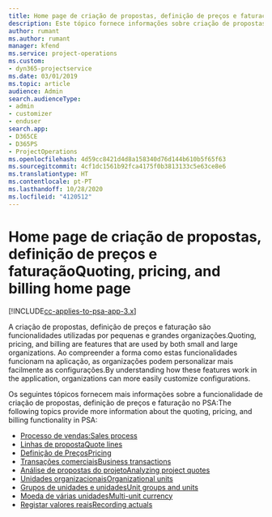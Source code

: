 ```yaml
---
title: Home page de criação de propostas, definição de preços e faturação
description: Este tópico fornece informações sobre criação de propostas, definição de preços e faturação.
author: rumant
ms.author: rumant
manager: kfend
ms.service: project-operations
ms.custom:
- dyn365-projectservice
ms.date: 03/01/2019
ms.topic: article
audience: Admin
search.audienceType:
- admin
- customizer
- enduser
search.app:
- D365CE
- D365PS
- ProjectOperations
ms.openlocfilehash: 4d59cc8421d4d8a158340d76d144b610b5f65f63
ms.sourcegitcommit: 4cf1dc1561b92fca4175f0b3813133c5e63ce8e6
ms.translationtype: HT
ms.contentlocale: pt-PT
ms.lasthandoff: 10/28/2020
ms.locfileid: "4120512"
---
```

# <a name="quoting-pricing-and-billing-home-page"></a><span data-ttu-id="4bbf0-103">Home page de criação de propostas, definição de preços e faturação</span><span class="sxs-lookup"><span data-stu-id="4bbf0-103">Quoting, pricing, and billing home page</span></span>

[!INCLUDE[cc-applies-to-psa-app-3.x](../includes/cc-applies-to-psa-app-3x.md)]

<span data-ttu-id="4bbf0-104">A criação de propostas, definição de preços e faturação são funcionalidades utilizadas por pequenas e grandes organizações.</span><span class="sxs-lookup"><span data-stu-id="4bbf0-104">Quoting, pricing, and billing are features that are used by both small and large organizations.</span></span> <span data-ttu-id="4bbf0-105">Ao compreender a forma como estas funcionalidades funcionam na aplicação, as organizações podem personalizar mais facilmente as configurações.</span><span class="sxs-lookup"><span data-stu-id="4bbf0-105">By understanding how these features work in the application, organizations can more easily customize configurations.</span></span>

<span data-ttu-id="4bbf0-106">Os seguintes tópicos fornecem mais informações sobre a funcionalidade de criação de propostas, definição de preços e faturação no PSA:</span><span class="sxs-lookup"><span data-stu-id="4bbf0-106">The following topics provide more information about the quoting, pricing, and billing functionality in PSA:</span></span>

- [<span data-ttu-id="4bbf0-107">Processo de vendas:</span><span class="sxs-lookup"><span data-stu-id="4bbf0-107">Sales process</span></span>](basic-sales-process.md)
- [<span data-ttu-id="4bbf0-108">Linhas de proposta</span><span class="sxs-lookup"><span data-stu-id="4bbf0-108">Quote lines</span></span>](basic-quote-lines.md)
- [<span data-ttu-id="4bbf0-109">Definição de Preços</span><span class="sxs-lookup"><span data-stu-id="4bbf0-109">Pricing</span></span>](basic-pricing.md)
- [<span data-ttu-id="4bbf0-110">Transações comerciais</span><span class="sxs-lookup"><span data-stu-id="4bbf0-110">Business transactions</span></span>](basic-business-transactions.md)
- [<span data-ttu-id="4bbf0-111">Análise de propostas do projeto</span><span class="sxs-lookup"><span data-stu-id="4bbf0-111">Analyzing project quotes</span></span>](basic-analyzing-quotes.md)
- [<span data-ttu-id="4bbf0-112">Unidades organizacionais</span><span class="sxs-lookup"><span data-stu-id="4bbf0-112">Organizational units</span></span>](advanced-organizational.md)
- [<span data-ttu-id="4bbf0-113">Grupos de unidades e unidades</span><span class="sxs-lookup"><span data-stu-id="4bbf0-113">Unit groups and units</span></span>](advanced-units.md)
- [<span data-ttu-id="4bbf0-114">Moeda de várias unidades</span><span class="sxs-lookup"><span data-stu-id="4bbf0-114">Multi-unit currency</span></span>](advanced-currency.md)
- [<span data-ttu-id="4bbf0-115">Registar valores reais</span><span class="sxs-lookup"><span data-stu-id="4bbf0-115">Recording actuals</span></span>](advanced-actuals.md)
